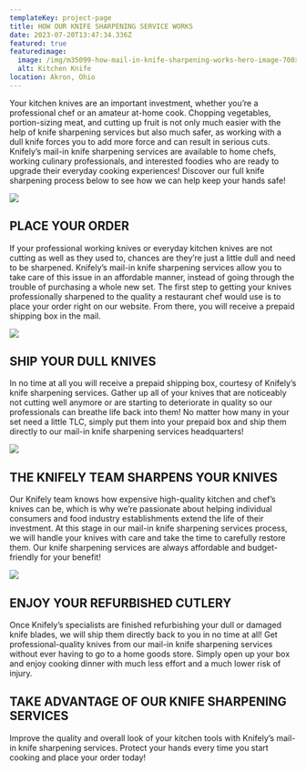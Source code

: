 ```yaml
---
templateKey: project-page
title: HOW OUR KNIFE SHARPENING SERVICE WORKS
date: 2023-07-20T13:47:34.336Z
featured: true
featuredimage:
  image: /img/m35099-how-mail-in-knife-sharpening-works-hero-image-700x365.jpg
  alt: Kitchen Knife
location: Akron, Ohio
---
```

Your kitchen knives are an important investment, whether you’re a professional chef or an amateur at-home cook. Chopping vegetables, portion-sizing meat, and cutting up fruit is not only much easier with the help of knife sharpening services but also much safer, as working with a dull knife forces you to add more force and can result in serious cuts. Knifely’s mail-in knife sharpening services are available to home chefs, working culinary professionals, and interested foodies who are ready to upgrade their everyday cooking experiences! Discover our full knife sharpening process below to see how we can help keep your hands safe!

![](http://xb1.342.myftpupload.com/wp-content/uploads/2022/05/1-300x300.jpg)

## **PLACE YOUR ORDER**

If your professional working knives or everyday kitchen knives are not cutting as well as they used to, chances are they’re just a little dull and need to be sharpened. Knifely’s mail-in knife sharpening services allow you to take care of this issue in an affordable manner, instead of going through the trouble of purchasing a whole new set. The first step to getting your knives professionally sharpened to the quality a restaurant chef would use is to place your order right on our website. From there, you will receive a prepaid shipping box in the mail.

![](http://xb1.342.myftpupload.com/wp-content/uploads/2022/05/2-300x300.jpg)

## **SHIP YOUR DULL KNIVES**

In no time at all you will receive a prepaid shipping box, courtesy of Knifely’s knife sharpening services. Gather up all of your knives that are noticeably not cutting well anymore or are starting to deteriorate in quality so our professionals can breathe life back into them! No matter how many in your set need a little TLC, simply put them into your prepaid box and ship them directly to our mail-in knife sharpening services headquarters!

![](http://xb1.342.myftpupload.com/wp-content/uploads/2022/05/3-300x300.jpg)

## **THE KNIFELY TEAM SHARPENS YOUR KNIVES**

Our Knifely team knows how expensive high-quality kitchen and chef’s knives can be, which is why we’re passionate about helping individual consumers and food industry establishments extend the life of their investment. At this stage in our mail-in knife sharpening services process, we will handle your knives with care and take the time to carefully restore them. Our knife sharpening services are always affordable and budget-friendly for your benefit!

![](http://xb1.342.myftpupload.com/wp-content/uploads/2022/05/4-300x300.jpg)

## **ENJOY YOUR REFURBISHED CUTLERY**

Once Knifely’s specialists are finished refurbishing your dull or damaged knife blades, we will ship them directly back to you in no time at all! Get professional-quality knives from our mail-in knife sharpening services without ever having to go to a home goods store. Simply open up your box and enjoy cooking dinner with much less effort and a much lower risk of injury.

## **TAKE ADVANTAGE OF OUR KNIFE SHARPENING SERVICES**

Improve the quality and overall look of your kitchen tools with Knifely’s mail-in knife sharpening services. Protect your hands every time you start cooking and place your order today!